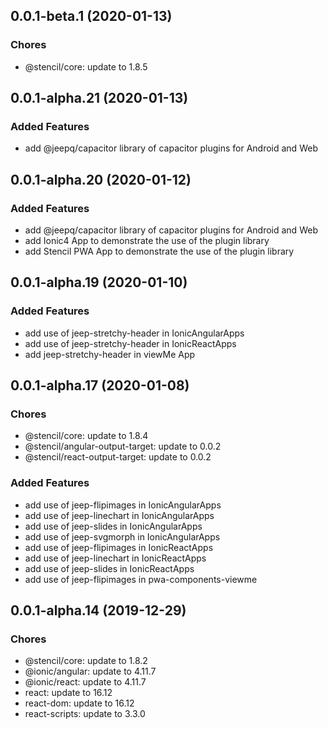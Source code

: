## 0.0.1-beta.1 (2020-01-13)

### Chores

* @stencil/core: update to 1.8.5 

## 0.0.1-alpha.21 (2020-01-13)

### Added Features

* add @jeepq/capacitor library of capacitor plugins for Android and Web


## 0.0.1-alpha.20 (2020-01-12)

### Added Features

* add @jeepq/capacitor library of capacitor plugins for Android and Web
* add Ionic4 App to demonstrate the use of the plugin library
* add Stencil PWA App to demonstrate the use of the plugin library 


## 0.0.1-alpha.19 (2020-01-10)

### Added Features

* add use of jeep-stretchy-header in IonicAngularApps
* add use of jeep-stretchy-header in IonicReactApps
* add jeep-stretchy-header in viewMe App


## 0.0.1-alpha.17 (2020-01-08)

### Chores

* @stencil/core: update to 1.8.4 
* @stencil/angular-output-target: update to 0.0.2
* @stencil/react-output-target: update to 0.0.2

### Added Features

* add use of jeep-flipimages in IonicAngularApps
* add use of jeep-linechart in IonicAngularApps
* add use of jeep-slides in IonicAngularApps
* add use of jeep-svgmorph in IonicAngularApps
* add use of jeep-flipimages in IonicReactApps
* add use of jeep-linechart in IonicReactApps
* add use of jeep-slides in IonicReactApps
* add use of jeep-flipimages in pwa-components-viewme


## 0.0.1-alpha.14 (2019-12-29)

### Chores

* @stencil/core: update to 1.8.2 
* @ionic/angular: update to 4.11.7
* @ionic/react: update to 4.11.7
* react: update to 16.12
* react-dom: update to 16.12
* react-scripts: update to 3.3.0




